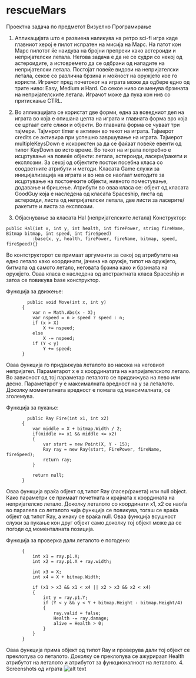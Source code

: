 # rescueMars
Проектна задача по предметот Визуелно Програмирање
1. Апликацијата што е развиена наликува на ретро sci-fi игра каде главниот херој е пилот испратен
на мисија на Марс. На патот кон Марс пилотот ќе наидува на бројни препреки како астероиди и непријателски летала.
Негова задача е да не се судри со некој од астероидите, а истовремето да се одбрани од нападите на непријателски летала. Постојат повеќе
видови на непријателски летала, секое со различна брзина и моќност на оружјето кое го користи. Играчот пред почетокот на играта може да одбере
едно од трите ниво: Easy, Medium и Hard. Со секое ниво се менува брзината на непријателските летала. Играчот може да пука кон нив со притискање CTRL.
2. Во апликацијата се користат две форми, една за воведниот дел на играта во која е опишана целта на играта и главната форма врз која се 
цртаат сите слики и објекти. Во главната форма се чуваат три тајмери. Тајмнрот timer е активен во текот на играта. Тајмерот credits се активира при успешно завршување на играта. Тајмерот multipleKeysDown е искористен за да се фаќаат повеќе евенти од типот KeyDown во исто време.
  Во текот на играта потребно е исцртување на повеќе објекти: летала, астероиди, ласери/ракети и експлозии. За секој од објектите постои посебна класа со соодветните атрибути и методи. Класата Game служи за иницијализација на играта и во неа се наоѓаат методите за исцртување на постоечките објекти, нивното поместување, додавање и бришење. Атрибути во оваа класa се: објект од класата GoodGuy која е наследена од класата Spaceship, листа од астероиди, листа од непријателски летала, две листи за ласерите/ракетите и листа за експлозии. 
  
  3. Објаснување за класата Hal (непријателските летала)
  Конструктор:
  ```
  public Hal(int x, int y, int health, int firePower, string fireName, Bitmap bitmap, int speed, int fireSpeed)
            :base(x, y, health, firePower, fireName, bitmap, speed, fireSpeed){}
```

  Во контструкторот се примаат аргументи за секој од атрибутите на едно летало како координати, јачина на оружје, типот на оружјето, битмапа од самото летало, неговата брзина како и брзината на оружјето. Оваа класа е наследена од апстрактната класа Spaceship и затоа се повикува base конструктор. 
  
  Функција за движење:
  ```
          public void Move(int x, int y)
        {
            var n = Math.Abs(x - X);
            var nspeed = n > speed ? speed : n;
            if (x > X)
                X += nspeed;
            else
                X -= nspeed;
            if (Y < y)
                Y += speed;
        }
```
  Оваа функција го придвижува леталото во насока на неговиот непријател. Параметарот x е x координатата на напријателското летало. Во зависност од тој параметар леталото се придвижува на лево или десно. Параметарот y е максималната вредност на y за леталото. Доколку моменталната вредност е помала од максималната, се зголемува.
  
  Функција за пукање:
  ```
          public Ray Fire(int x1, int x2)
        {
            var middle = X + bitmap.Width / 2;
            if(middle >= x1 && middle <= x2)
            {
                var start = new Point(X, Y - 15);
                Ray ray = new Ray(start, FirePower, fireName, fireSpeed);
                return ray;
            }

            return null;
        }
```
  Оваа функција враќа објект од типот Ray (ласер/ракета) или null object. Како параметри се примаат почетната и крајната x координата на непријателско летало. Доколку леталото со координати x1, x2 се наоѓа во паралела со леталото чија функција се повикува, тогаш се враќа објект од типот Ray, а инаку се враќа null. Оваа функција всушност служи за пукање кон друг објект само доколку тој објект може да се погоди од моменталната позиција.
  
  Функција за проверка дали леталото е погодено:
  ```public override void isHit(Ray ray)
        {
            int x1 = ray.p1.X;
            int x2 = ray.p1.X + ray.width;

            int x3 = X;
            int x4 = X + bitmap.Width;

            if (x1 > x3 && x1 < x4 || x2 > x3 && x2 < x4)
            {
                int y = ray.p1.Y;
                if (Y < y && y < Y + bitmap.Height - bitmap.Height/4)
                {
                    ray.valid = false;
                    Health -= ray.damage;
                    alive = Health > 0;
                }
            }
        }
```
  Оваа функција прима објект од типот Ray и проверува дали тој објект се преклопува со леталото. Доколку се преклопува се ажурираат Health атрибутот на леталото и атрибутот за функционалност на леталото. 
  4. Screenshots од играта
![alt text](http://prntscr.com/juz542)
  
